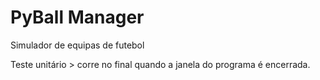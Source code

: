 # PyBall Manager 
 Simulador de equipas de futebol

Teste unitário > corre no final quando a janela do programa é encerrada.